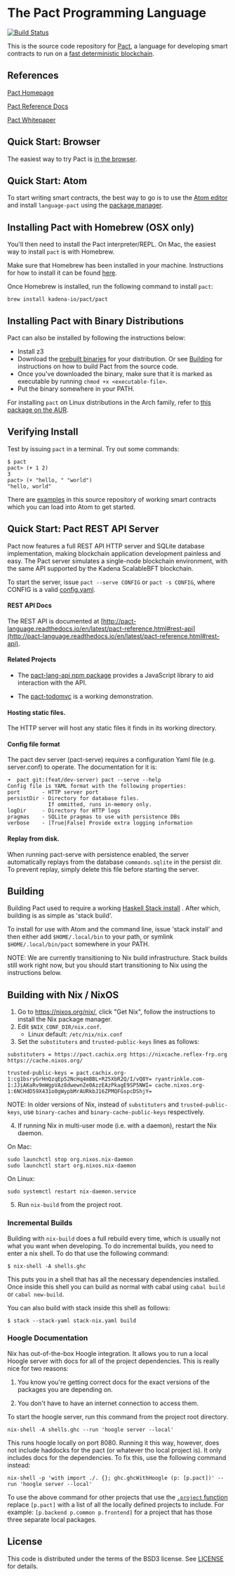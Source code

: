 The Pact Programming Language
===

[![Build Status](https://travis-ci.org/kadena-io/pact.svg?branch=master)](https://travis-ci.org/kadena-io/pact)

This is the source code repository for [Pact](http://kadena.io/pact), a language for developing
smart contracts to run on a [fast deterministic blockchain](http://kadena.io).

References
---

[Pact Homepage](http://kadena.io/pact)

[Pact Reference Docs](http://pact-language.readthedocs.io)

[Pact Whitepaper](http://kadena.io/docs/Kadena-PactWhitepaper.pdf)


Quick Start: Browser
---

The easiest way to try Pact is [in the browser](http://kadena.io/try-pact).

Quick Start: Atom
---

To start writing
smart contracts, the best way to go is to use the [Atom editor](https://atom.io) and install
`language-pact` using the [package manager](http://flight-manual.atom.io/using-atom/sections/atom-packages/).

Installing Pact with Homebrew (OSX only)
---
You'll then need to install the Pact interpreter/REPL. On Mac, the easiest way to install `pact` is with Homebrew.

Make sure that Homebrew has been installed in your machine. Instructions for how to install it can be found [here](https://brew.sh/).

Once Homebrew is installed, run the following command to install `pact`:

```
brew install kadena-io/pact/pact
```

Installing Pact with Binary Distributions
---
Pact can also be installed by following the instructions below:
- Install z3
- Download the [prebuilt binaries](http://kadena.io/pact/downloads.html) for your distribution. Or see [Building](#Building) for instructions on how to build Pact from the source code.
- Once you've downloaded the binary, make sure that it is marked as executable by running `chmod +x <executable-file>`.
- Put the binary somewhere in your PATH.

For installing `pact` on Linux distributions in the Arch family, refer to [this package on the AUR](https://aur.archlinux.org/packages/pact/).

Verifying Install
---

Test by issuing `pact` in a terminal. Try out some commands:

```
$ pact
pact> (+ 1 2)
3
pact> (+ "hello, " "world")
"hello, world"
```

There are [examples](examples/) in this source repository of working smart contracts which you can load into Atom to get started.

Quick Start: Pact REST API Server
---

Pact now features a full REST API HTTP server and SQLite database implementation, making
blockchain application development painless and easy. The Pact server simulates a single-node
blockchain environment, with the same API supported by the Kadena ScalableBFT blockchain.

To start the server, issue `pact --serve CONFIG` or `pact -s CONFIG`, where CONFIG is a valid [config.yaml](config.yaml).

#### REST API Docs
The REST API is documented at [http://pact-language.readthedocs.io/en/latest/pact-reference.html#rest-api](http://pact-language.readthedocs.io/en/latest/pact-reference.html#rest-api).


#### Related Projects

* The [pact-lang-api npm package](https://www.npmjs.com/package/pact-lang-api) provides a JavaScript library to aid interaction with the API.

* The [pact-todomvc](https://github.com/kadena-io/pact-todomvc) is a working demonstration.

#### Hosting static files.

The HTTP server will host any static files it finds in its working directory.

#### Config file format

The pact dev server (pact-serve) requires a configuration Yaml file (e.g. server.conf) to operate. The documentation for it is:

```
➜  pact git:(feat/dev-server) pact --serve --help
Config file is YAML format with the following properties:
port       - HTTP server port
persistDir - Directory for database files.
             If ommitted, runs in-memory only.
logDir     - Directory for HTTP logs
pragmas    - SQLite pragmas to use with persistence DBs
verbose    - [True|False] Provide extra logging information
```

#### Replay from disk.

When running pact-serve with persistence enabled, the server automatically replays from the database
`commands.sqlite` in the persist dir. To prevent replay, simply delete this file before starting the server.

Building
---

Building Pact used to require a working [Haskell Stack install](https://docs.haskellstack.org/en/stable/README/#how-to-install) . After which, building is as simple as 'stack build'.

To install for use with Atom and the command line, issue 'stack install' and then either add `$HOME/.local/bin` to your path, or symlink `$HOME/.local/bin/pact` somewhere in your PATH.

NOTE: We are currently transitioning to Nix build infrastructure.  Stack builds
still work right now, but you should start transitioning to Nix using the
instructions below.

Building with Nix / NixOS
---

1. Go to https://nixos.org/nix/, click "Get Nix", follow the instructions to install the Nix package manager.
2. Edit `$NIX_CONF_DIR/nix.conf`.
   - Linux default: `/etc/nix/nix.conf`
3. Set the `substituters` and `trusted-public-keys` lines as follows:

```
substituters = https://pact.cachix.org https://nixcache.reflex-frp.org https://cache.nixos.org/

trusted-public-keys = pact.cachix.org-1:cg1bsryGrHnQzqEp52NcHq4mBBL+R25XbR2Q/I/vQ8Y= ryantrinkle.com-1:JJiAKaRv9mWgpVAz8dwewnZe0AzzEAzPkagE9SP5NWI= cache.nixos.org-1:6NCHdD59X431o0gWypbMrAURkbJ16ZPMQFGspcDShjY=
```

NOTE: In older versions of Nix, instead of `substituters` and
`trusted-public-keys`, use `binary-caches` and `binary-cache-public-keys`
respectively.

4. If running Nix in multi-user mode (i.e. with a daemon), restart the Nix daemon.

On Mac:

```
sudo launchctl stop org.nixos.nix-daemon
sudo launchctl start org.nixos.nix-daemon
```

On Linux:

```
sudo systemctl restart nix-daemon.service
```

5. Run `nix-build` from the project root.

### Incremental Builds

Building with `nix-build` does a full rebuild every time, which is usually not
what you want when developing. To do incremental builds, you need to enter a nix
shell. To do that use the following command:

```
$ nix-shell -A shells.ghc
```

This puts you in a shell that has all the necessary dependencies installed. Once
inside this shell you can build as normal with cabal using `cabal build` or
`cabal new-build`.

You can also build with stack inside this shell as follows:

```
$ stack --stack-yaml stack-nix.yaml build
```

### Hoogle Documentation

Nix has out-of-the-box Hoogle integration.  It allows you to run a local
Hoogle server with docs for all of the project dependencies.  This is really
nice for two reasons:

1. You know you're getting correct docs for the exact versions of the packages
   you are depending on.

2. You don't have to have an internet connection to access them.

To start the hoogle server, run this command from the project root directory.

```
nix-shell -A shells.ghc --run 'hoogle server --local'
```

This runs hoogle locally on port 8080.  Running it this way, however, does not
include haddocks for the pact (or whatever tho local project is).  It only
includes docs for the dependencies.  To fix this, use the following command
instead:

```
nix-shell -p 'with import ./. {}; ghc.ghcWithHoogle (p: [p.pact])' --run 'hoogle server --local'
```

To use the above command for other projects that use the [`.project`
function](https://github.com/kadena-io/pact/blob/master/default.nix#L12)
replace `[p.pact]` with a list of all the locally defined projects to include.
For example: `[p.backend p.common p.frontend]` for a project that has those
three separate local packages.

License
---

This code is distributed under the terms of the BSD3 license. See [LICENSE](LICENSE) for details.
